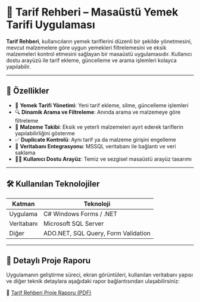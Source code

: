 # 🧾 Tarif Rehberi – Masaüstü Yemek Tarifi Uygulaması

**Tarif Rehberi**, kullanıcıların yemek tariflerini düzenli bir şekilde yönetmesini, mevcut malzemelere göre uygun yemekleri filtrelemesini ve eksik malzemeleri kontrol etmesini sağlayan bir masaüstü uygulamasıdır. Kullanıcı dostu arayüzü ile tarif ekleme, güncelleme ve arama işlemleri kolayca yapılabilir.

---

## 🚀 Özellikler

- 🍲 **Yemek Tarifi Yönetimi**: Yeni tarif ekleme, silme, güncelleme işlemleri
- 🔍 **Dinamik Arama ve Filtreleme**: Anında arama ve malzemeye göre filtreleme
- 🧂 **Malzeme Takibi**: Eksik ve yeterli malzemeleri ayırt ederek tariflerin yapılabilirliğini gösterme
- ✅ **Duplicate Kontrolü**: Aynı tarif ya da malzeme girişini engelleme
- 💾 **Veritabanı Entegrasyonu**: MSSQL veritabanı ile bağlantı ve veri saklama
- 👨‍💻 **Kullanıcı Dostu Arayüz**: Temiz ve sezgisel masaüstü arayüz tasarımı

---

## 🛠 Kullanılan Teknolojiler

| Katman      | Teknoloji                  |
|-------------|----------------------------|
| Uygulama    | C# Windows Forms / .NET    |
| Veritabanı  | Microsoft SQL Server       |
| Diğer       | ADO.NET, SQL Query, Form Validation |

---

## 📄 Detaylı Proje Raporu

Uygulamanın geliştirme süreci, ekran görüntüleri, kullanılan veritabanı yapısı ve diğer teknik detaylara aşağıdaki rapor bağlantısından ulaşabilirsiniz:

📎 [Tarif Rehberi Proje Raporu (PDF)](./TarifRehberiRapor.pdf)


